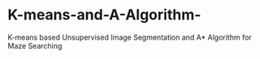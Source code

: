 # K-means-and-A-Algorithm-
K-means based Unsupervised Image Segmentation and A* Algorithm for Maze Searching 

